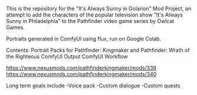 This is the repository for the "It's Always Sunny in Golarion" Mod Project, an attempt to add the characters of the popular television show "It's Always Sunny in Philadelphia" to the Pathfinder video game series by Owlcat Games.

Portraits generated in ComfyUI using flux, run on Google Colab.

Contents:
Portrait Packs for Pathfinder: Kingmaker and Pathfinder: Wrath of the Righteous
ComfyUI Output
ComfyUI Workflow

https://www.nexusmods.com/pathfinderkingmaker/mods/339
https://www.nexusmods.com/pathfinderkingmaker/mods/340

Long term goals include
-Voice pack
-Custom dialogue
-Custom quests
